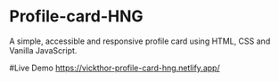 # Profile-card-HNG
A simple, accessible and responsive profile card using HTML, CSS and Vanilla JavaScript.

#Live Demo
https://vickthor-profile-card-hng.netlify.app/
